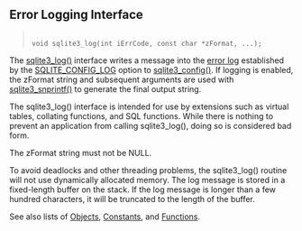 ## Error Logging Interface




> ```
> 
> void sqlite3_log(int iErrCode, const char *zFormat, ...);
> 
> ```



The [sqlite3\_log()](../c3ref/log.html) interface writes a message into the [error log](../errlog.html)
established by the [SQLITE\_CONFIG\_LOG](../c3ref/c_config_covering_index_scan.html#sqliteconfiglog) option to [sqlite3\_config()](../c3ref/config.html).
If logging is enabled, the zFormat string and subsequent arguments are
used with [sqlite3\_snprintf()](../c3ref/mprintf.html) to generate the final output string.


The sqlite3\_log() interface is intended for use by extensions such as
virtual tables, collating functions, and SQL functions. While there is
nothing to prevent an application from calling sqlite3\_log(), doing so
is considered bad form.


The zFormat string must not be NULL.


To avoid deadlocks and other threading problems, the sqlite3\_log() routine
will not use dynamically allocated memory. The log message is stored in
a fixed\-length buffer on the stack. If the log message is longer than
a few hundred characters, it will be truncated to the length of the
buffer.


See also lists of
 [Objects](../c3ref/objlist.html),
 [Constants](../c3ref/constlist.html), and
 [Functions](../c3ref/funclist.html).


